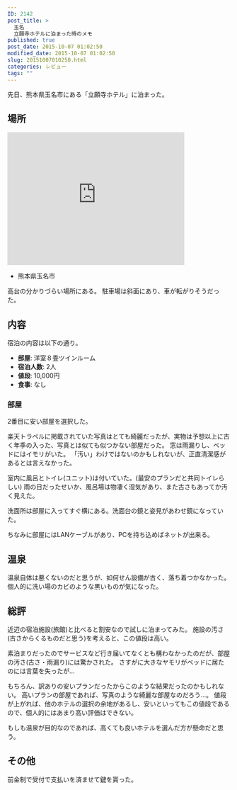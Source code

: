 ```yaml
---
ID: 2142
post_title: >
  玉名
  立願寺ホテルに泊まった時のメモ
published: true
post_date: 2015-10-07 01:02:50
modified_date: 2015-10-07 01:02:50
slug: 20151007010250.html
categories: レビュー
tags: ""
---
```

先日、熊本県玉名市にある「立願寺ホテル」に泊まった。

<!--more-->
<h2>場所</h2>
<div class="gmap">
<iframe src="https://www.google.com/maps/embed?pb=!1m18!1m12!1m3!1d488.2615222587991!2d130.55740917959324!3d32.93849243122592!2m3!1f0!2f0!3f0!3m2!1i1024!2i768!4f13.1!3m3!1m2!1s0x0000000000000000%3A0x163d564f6aa805a0!2z546J5ZCN5rip5rOJIOeri-mhmOWvuua4qeazieODm-ODhuODqw!5e0!3m2!1sja!2sjp!4v1444147599849" width="400" height="300" frameborder="0" style="border:0" allowfullscreen></iframe>
</div>

<ul>
	<li>熊本県玉名市</li>
</ul>

高台の分かりづらい場所にある。
駐車場は斜面にあり、車が転がりそうだった。

<h2>内容</h2>
宿泊の内容は以下の通り。
<ul>
	<li><b>部屋</b>:
洋室８畳ツインルーム</li>
	<li><b>宿泊人数</b>:
2人</li>
	<li><b>値段</b>:
10,000円</li>
	<li><b>食事</b>:
なし</li>
</ul>

<h3>部屋</h3>
2番目に安い部屋を選択した。

楽天トラベルに掲載されていた写真はとても綺麗だったが、実物は予想以上に古く年季の入った、写真とは似ても似つかない部屋だった。
窓は雨漏りし、ベッドにはイモリがいた。
「汚い」わけではないのかもしれないが、正直清潔感があるとは言えなかった。

室内に風呂とトイレ(ユニット)は付いていた。(最安のプランだと共同トイレらしい)
雨の日だったせいか、風呂場は物凄く湿気があり、また古さもあってか汚く見えた。

洗面所は部屋に入ってすぐ横にある。洗面台の鏡と姿見があわせ鏡になっていた。

ちなみに部屋にはLANケーブルがあり、PCを持ち込めばネットが出来る。

<h2>温泉</h2>
温泉自体は悪くないのだと思うが、如何せん設備が古く、落ち着つかなかった。
個人的に洗い場のカビのような黒いものが気になった。

<h2>総評</h2>
近辺の宿泊施設(旅館)と比べると割安なので試しに泊まってみた。
施設の汚さ(古さからくるものだと思う)を考えると、この値段は高い。

素泊まりだったのでサービスなど行き届いてなくとも構わなかったのだが、部屋の汚さ(古さ・雨漏り)には驚かされた。
さすがに大きなヤモリがベッドに居たのには言葉を失ったが…

もちろん、訳ありの安いプランだったからこのような結果だったのかもしれない。
高いプランの部屋であれば、写真のような綺麗な部屋なのだろう…。
値段が上がれば、他のホテルの選択の余地があるし、安いといってもこの値段であるので、個人的にはあまり高い評価はできない。

もしも温泉が目的なのであれば、高くても良いホテルを選んだ方が懸命だと思う。


<h2>その他</h2>
前金制で受付で支払いを済ませて鍵を貰った。

<div style="display:none" itemscope itemtype="http://schema.org/Review">

  <div itemprop="itemReviewed" itemscope itemtype="https://schema.org/Hotel">
    <span itemprop="name">立願寺温泉ホテル</span>
  </div>
  
  <span itemprop="reviewRating" itemscope itemtype="http://schema.org/Rating">
    <span itemprop="worstRating">0</span>
    <span itemprop="ratingValue">1</span>
    <span itemprop="bestRating">5</span>
  </span>
  
  <span itemprop="author" itemscope itemtype="http://schema.org/Person">
    <span itemprop="name">hiro</span>
  </span>
  
</div>